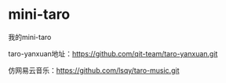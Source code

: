 # mini-taro
我的mini-taro

taro-yanxuan地址：https://github.com/qit-team/taro-yanxuan.git

仿网易云音乐：https://github.com/lsqy/taro-music.git
